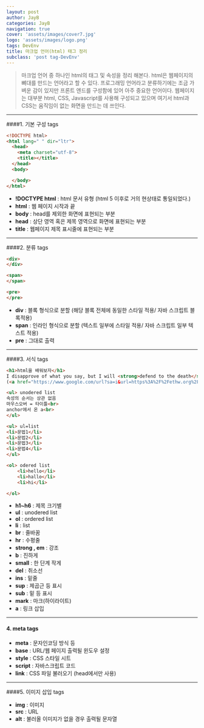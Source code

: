 ```yaml
---
layout: post
author: JayB
categories: JayB
navigation: true
cover: 'assets/images/cover7.jpg'
logo: 'assets/images/logo.png'
tags: DevEnv
title: 마크업 언어(html) 태그 정리
subclass: 'post tag-DevEnv'
---
```

>마크업 언어 중 하나인 html의 태그 및 속성을 정리 해본다. html은 웹페이지의 뼈대를 만드는 언어라고 할 수 있다. 프로그래밍 언어라고 분류하기에는 조금 가벼운 감이 있지만 프론트 엔드를 구성함에 있어 아주 중요한 언어이다. 웹페이지는 대부분 html, CSS, Javascript를 사용해 구성되고 있으며 여기서 html과 CSS는 움직임이 없는 화면을 만드는 데 쓰인다.

***

####1. 기본 구성 tags
```html
<!DOCTYPE html>
<html lang=" " dir="ltr">
  <head>
    <meta charset="utf-8">
    <title></title>
  </head>
  <body>

  </body>
</html>
```
* <strong>!DOCTYPE html</strong> : html 문서 유형 (html 5 이후로 거의 현상태로 통일되었다.)
* <strong>html</strong> : 웹 페이지 시작과 끝
* <strong>body</strong> : head를 제외한 화면에 표현되는 부분
* <strong>head</strong> : 상단 영역 혹은 제목 영역으로 화면에 표현되는 부분
* <strong>title</strong> : 웹페이지 제목 표시줄에 표현되는 부분

***

####2. 분류 tags
```html
<div>
</div>

<span>
</span>

<pre>
</pre>
```
* <strong>div</strong> : 블록 형식으로 분할 (해당 블록 전체에 동일한 스타일 적용/ 자바 스크립트 블록적용)
* <strong>span</strong> : 인라인 형식으로 분할 (텍스트 일부에 스타일 적용/ 자바 스크립트 일부 텍스트 적용)
* <strong>pre</strong> : 그대로 출력
***
####3. 서식 tags
```html
<h1>html을 배워보자</h1>
I disapprove of what you say, but I will <strong>defend to the death</strong> your right to say it.
(<a href="https://www.google.com/url?sa=i&url=https%3A%2F%2Fethw.org%2FDonald_E._Knuth&psig=AOvVaw24RzNXarq08C7HvAA_HoVw&ust=1599739462075000&source=images&cd=vfe&ved=0CAIQjRxqFwoTCIiv6ISE3OsCFQAAAAAdAAAAABAD" target="_blank" title="철학자, 작가">François-Marie Arouet (Voltaire)</a>)

<ul> unodered list
속성의 순서는 상관 없음
마우스오버 = 타이틀<br>
anchor에서 온 a<br>
</ul>

<ul> ul=list
<li>문법1</li>
<li>문법2</li>
<li>문법3</li>
<li>문법4</li>
</ul>

<ol> odered list
	<li>hello</li>
	<li>hallo</li>
	<li>hi</li>

</ol>
```
* <strong>h1~h6</strong> : 제목 크기별
* <strong>ul</strong> : unodered list
* <strong>ol</strong> : ordered list
* <strong>li</strong> : list
* <strong>br</strong> : 줄바꿈
* <strong>hr</strong> : 수평줄
* <strong>strong , em</strong> : 강조
* <strong>b</strong> : 진하게
* <strong>small</strong> : 한 단계 작게
* <strong>del</strong> : 취소선
* <strong>ins</strong> : 밑줄
* <strong>sup</strong> : 제곱근 등 표시
* <strong>sub</strong> : 밑 등 표시
* <strong>mark</strong> : 마크(하이라이트)
* <strong>a</strong> : 링크 삽입
***

#### 4. meta tags
* <strong>meta</strong> : 문자인코딩 방식 등
* <strong>base</strong> : URL/웹 페이지 출력될 윈도우 설정
* <strong>style</strong> : CSS 스타일 시트
* <strong>script</strong> : 자바스크립트 코드
* <strong>link</strong> : CSS 파일 불러오기 (head에서만 사용)

***

####5. 이미지 삽입 tags
* <strong>img</strong> : 이미지
* <strong>src</strong> : URL
* <strong>alt</strong> : 불러올 이미지가 없을 경우 출력될 문자열
